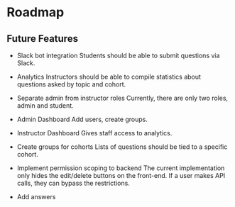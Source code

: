 # Roadmap

## Future Features

- Slack bot integration
Students should be able to submit questions via Slack.

- Analytics
Instructors should be able to compile statistics about questions asked by topic and cohort.

- Separate admin from instructor roles
Currently, there are only two roles, admin and student.

- Admin Dashboard
Add users, create groups.

- Instructor Dashboard
Gives staff access to analytics.

- Create groups for cohorts
Lists of questions should be tied to a specific cohort.

- Implement permission scoping to backend
The current implementation only hides the edit/delete buttons on the front-end. If a user makes API calls, they can bypass the restrictions.

- Add answers
